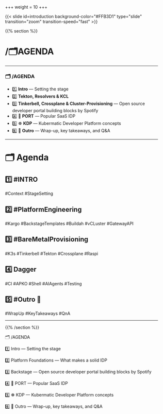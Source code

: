 +++
weight = 10
+++

{{< slide id=introduction background-color="#FFB3D1" type="slide" transition="zoom" transition-speed="fast" >}}

{{% section %}}

# /🗂️AGENDA

---

### 🗂️ /AGENDA

- 1️⃣ **Intro** — Setting the stage
- 2️⃣ **Tekton, Resolvers & KCL**
- 3️⃣ **Tinkerbell, Crossplane & Cluster-Provisioning** — Open source developer portal building blocks by Spotify
- 4️⃣ 🚪 **PORT** — Popular SaaS IDP
- 5️⃣ ☸️ **KDP** — Kubermatic Developer Platform concepts
- 6️⃣ 👋 **Outro** — Wrap-up, key takeaways, and Q&A

---

# 🗂️ Agenda

## 1️⃣ #INTRO
#Context #StageSetting

## 2️⃣  #PlatformEngineering
#Kargo #BackstageTemplates #Buildah #vCLuster #GatewayAPI

## 3️⃣ #BareMetalProvisioning
#K3s #Tinkerbell #Tekton #Crossplane #Raspi


## 4️⃣ Dagger
#CI #APKO #Shell #AIAgents #Testing



## 5️⃣ #Outro 👋
#WrapUp #KeyTakeaways #QnA

---

{{% /section %}}


🗂️ /AGENDA


1️⃣ Intro — Setting the stage

2️⃣ Platform Foundations — What makes a solid IDP

3️⃣ Backstage — Open source developer portal building blocks by Spotify

4️⃣ 🚪 PORT — Popular SaaS IDP

5️⃣ ☸️ KDP — Kubermatic Developer Platform concepts

6️⃣ 👋 Outro — Wrap-up, key takeaways, and Q&A